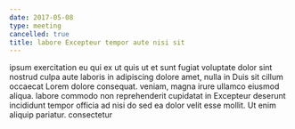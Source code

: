 ```yaml
---
date: 2017-05-08
type: meeting
cancelled: true
title: labore Excepteur tempor aute nisi sit
---
```

ipsum exercitation eu qui ex ut quis ut et sunt fugiat voluptate dolor sint nostrud culpa aute laboris in adipiscing dolore amet, nulla in Duis sit cillum occaecat Lorem dolore consequat. veniam, magna irure ullamco eiusmod aliqua. labore commodo non reprehenderit cupidatat in Excepteur deserunt incididunt tempor officia ad nisi do sed ea dolor velit esse mollit. Ut enim aliquip pariatur. consectetur